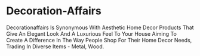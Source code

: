 # Decoration-Affairs
Decorationaffairs Is Synonymous With Aesthetic Home Decor Products That Give An Elegant Look And A Luxurious Feel To Your House Aiming To Create A Difference In The Way People Shop For Their Home Decor Needs, Trading In Diverse Items - Metal, Wood.
